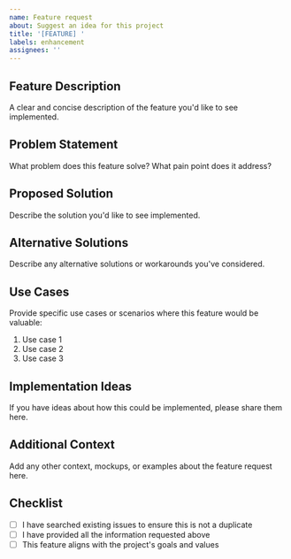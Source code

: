 ```yaml
---
name: Feature request
about: Suggest an idea for this project
title: '[FEATURE] '
labels: enhancement
assignees: ''
---
```


## Feature Description

A clear and concise description of the feature you'd like to see implemented.

## Problem Statement

What problem does this feature solve? What pain point does it address?

## Proposed Solution

Describe the solution you'd like to see implemented.

## Alternative Solutions

Describe any alternative solutions or workarounds you've considered.

## Use Cases

Provide specific use cases or scenarios where this feature would be valuable:

1. Use case 1
2. Use case 2
3. Use case 3

## Implementation Ideas

If you have ideas about how this could be implemented, please share them here.

## Additional Context

Add any other context, mockups, or examples about the feature request here.

## Checklist

- [ ] I have searched existing issues to ensure this is not a duplicate
- [ ] I have provided all the information requested above
- [ ] This feature aligns with the project's goals and values
